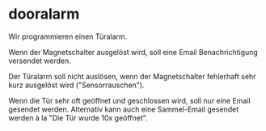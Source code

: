 # dooralarm

Wir programmieren einen Türalarm. 

Wenn der Magnetschalter ausgelöst wird, soll eine Email Benachrichtigung versendet werden.

Der Türalarm soll nicht auslösen, wenn der Magnetschalter fehlerhaft sehr kurz ausgelöst wird ("Sensorrauschen").

Wenn die Tür sehr oft geöffnet und geschlossen wird, soll nur eine Email gesendet werden. Alternativ kann auch eine Sammel-Email gesendet werden à la "Die Tür wurde 10x geöffnet".